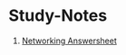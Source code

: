 # Study-Notes
1. [Networking Answersheet](https://github.com/Krishnakumar59/Study-Notes/blob/main/Networking.md)
